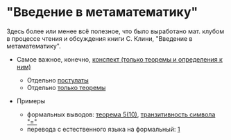 # "Введение в метаматематику"
Здесь более или менее всё полезное, что было выработано мат. клубом в процессе чтения и обсуждения книги С. Клини, "Введение в метаматематику".

- Самое важное, конечно, [конспект (только теоремы и определения к ним)](https://github.com/nerdladybug/math_club/blob/main/metamath_intro/metamath_intro_%D1%81.pdf)
	- Отдельно [постулаты](https://github.com/nerdladybug/math_club/blob/main/metamath_intro/postulates.pdf)
	- Отдельно [только теоремы]()

- Примеры 
	- формальных выводов: [теорема 5(10)](https://github.com/nerdladybug/math_club/blob/main/metamath_intro/%D0%BC%D0%B5%D1%82%D0%B0%D0%BC%D0%B0%D1%82%20%D0%B4%D0%BE%D0%BA%D0%B2%D0%BE%20%D1%82%D0%B5%D0%BE%D1%80%D0%B5%D0%BC%D0%B0%205%20%D1%84%D0%BE%D1%80%D0%BC%D1%83%D0%BB%D0%B0%2010.pdf), [транзитивность символа "="](https://github.com/nerdladybug/math_club/blob/main/metamath_intro/%D1%84%D0%BE%D1%80%D0%BC%D0%B0%D0%BB%D1%8C%D0%BD%D1%8B%D0%B9%20%D0%B2%D1%8B%D0%B2%D0%BE%D0%B4%20%D1%82%D1%80%D0%B0%D0%BD%D0%B7%D0%B8%D1%82%D0%B8%D0%B2%D0%BD%D0%BE%D1%81%D1%82%D0%B8%20%D0%B7%D0%BD%D0%B0%D0%BA%D0%B0%20%D1%80%D0%B0%D0%B2%D0%BD%D0%BE.pdf)
	- перевода с естественного языка на формальный: [1](https://github.com/nerdladybug/math_club/blob/main/metamath_intro/%D1%81%D0%B5%D1%85%D0%B4%D0%B5%D0%B2%D1%8F%D1%82%D1%8C%20%D0%BF%D0%B5%D1%80%D0%B5%D0%B2%D0%BE%D0%B4%20%D1%81%20%D0%B5%D1%81%D1%82%D0%B5%D1%81%D1%82%D0%B2%D0%B5%D0%BD%D0%BD%D0%BE%D0%B3%D0%BE%20%D0%BD%D0%B0%20%D1%84%D0%BE%D1%80%D0%BC%D0%B0%D0%BB%D1%8C%D0%BD%D1%8B%D0%B9.pdf)